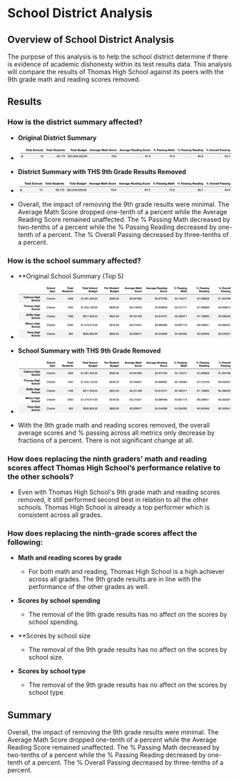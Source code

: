 # School District Analysis

## Overview of School District Analysis
The purpose of this analysis is to help the school district determine if there is evidence of academic dishonesty within its test results data. This analysis will compare the results of Thomas High School against its peers with the 9th grade math and reading scores removed.

## Results
### How is the district summary affected?
  * **Original District Summary**
  * ![Original District Summary](https://github.com/mjkleineck/School_District_Analysis/blob/main/Resources/District_Summary_Original.png)
  
  * **District Summary with THS 9th Grade Results Removed**
  * ![Sans 9th Grade Results](https://github.com/mjkleineck/School_District_Analysis/blob/main/Resources/District_Summary_THS_9_Removed.png)
  
  * Overall, the impact of removing the 9th grade results were minimal. The Average Math Score dropped one-tenth of a percent while the Average Reading Score remained unaffected. The % Passing Math decreased by two-tenths of a percent while the % Passing Reading decreased by one-tenth of a percent. The % Overall Passing decreased by three-tenths of a percent.

### How is the school summary affected?
  * **Original School Summary (Top 5)
  
  * ![Original School Summary](https://github.com/mjkleineck/School_District_Analysis/blob/main/Resources/School_Summary_Original.png)
  
  * **School Summary with THS 9th Grade Removed**
  * ![Sans THS 9th Grade](https://github.com/mjkleineck/School_District_Analysis/blob/main/Resources/School_Summary_THS_9_Removed.png)
  
  * With the 9th grade math and reading scores removed, the overall average scores and % passing across all metrics only decrease by fractions of a percent. There is not significant change at all.

### How does replacing the ninth graders’ math and reading scores affect Thomas High School’s performance relative to the other schools?
  * Even with Thomas High School's 9th grade math and reading scores removed, it still performed second best in relation to all the other schools. Thomas High School is already a top performer which is consistent across all grades.

### How does replacing the ninth-grade scores affect the following:

  * **Math and reading scores by grade**
    * For both math and reading, Thomas High School is a high achiever across all grades. The 9th grade results are in line with the performance of the other grades as well.

  * **Scores by school spending**
    * The removal of the 9th grade results has no affect on the scores by school spending.

  * **Scores by school size
    * The removal of the 9th grade results has no affect on the scores by school size.

  * **Scores by school type**
    * The removal of the 9th grade results has no affect on the scores by school type.

## Summary
Overall, the impact of removing the 9th grade results were minimal. The Average Math Score dropped one-tenth of a percent while the Average Reading Score remained unaffected. The % Passing Math decreased by two-tenths of a percent while the % Passing Reading decreased by one-tenth of a percent. The % Overall Passing decreased by three-tenths of a percent.
  
